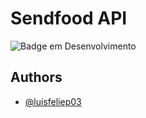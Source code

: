 <h1>Sendfood API</h1>
 
![Badge em Desenvolvimento](http://img.shields.io/static/v1?label=STATUS&message=EM%20DESENVOLVIMENTO&color=dark&style=for-the-badge)


## Authors

- [@luisfeliep03](https://www.github.com/luisfelipe03)


